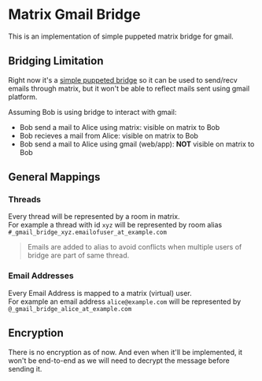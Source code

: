 # Matrix Gmail Bridge

This is an implementation of simple puppeted matrix bridge for gmail.

## Bridging Limitation
Right now it's a [simple puppeted bridge](https://matrix.org/docs/guides/types-of-bridging#simple-puppeted-bridge) so it can be used to send/recv emails through matrix, but it won't be able to reflect mails sent using gmail platform.  

Assuming Bob is using bridge to interact with gmail:

- Bob send a mail to Alice using matrix: visible on matrix to Bob
- Bob recieves a mail from Alice: visible on matrix to Bob
- Bob send a mail to Alice using gmail (web/app): **NOT** visible on matrix to Bob

## General Mappings
### Threads
Every thread will be represented by a room in matrix.  
For example a thread with id `xyz` will be represented by room alias `#_gmail_bridge_xyz.emailofuser_at_example.com` 
> Emails are added to alias to avoid conflicts when multiple users of bridge are part of same thread.

### Email Addresses
Every Email Address is mapped to a matrix (virtual) user.  
For example an email address `alice@example.com` will be represented by `@_gmail_bridge_alice_at_example.com`


## Encryption
There is no encryption as of now. And even when it'll be implemented, it won't be end-to-end
as we will need to decrypt the message before sending it. 
